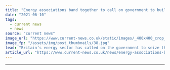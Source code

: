 ```yaml
---
title: "Energy associations band together to call on government to build back greener"
date: "2021-06-10"
tags: 
  - current news
  - news
source: "current news"
image_url: "https://www.current-news.co.uk/static/images/_400x400_crop_center-center/Solar-farm-generic-credit-Andreas-Gücklhorn-Unsplash.jpg"
image_fp: "/assets/img/post_thumbnails/38.jpg"
lead: "​Britain’s energy sector has called on the government to seize the opportunity to deliver a green economic recovery."
article_url: "https://www.current-news.co.uk/news/energy-associations-band-together-to-call-on-government-to-build-back-greener?utm_source=rss-feeds&utm_medium=rss&utm_campaign=rss"
---
```


---
